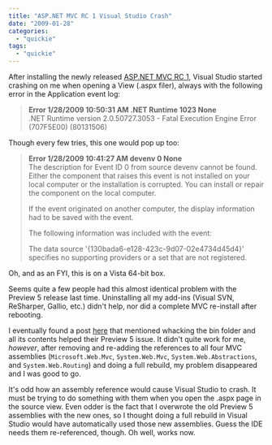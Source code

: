 ```yaml
---
title: "ASP.NET MVC RC 1 Visual Studio Crash"
date: "2009-01-28"
categories: 
  - "quickie"
tags: 
  - "quickie"
---
```


After installing the newly released [ASP.NET MVC RC 1](http://weblogs.asp.net/scottgu/archive/2009/01/27/asp-net-mvc-1-0-release-candidate-now-available.aspx), Visual Studio started crashing on me when opening a View (.aspx filer), always with the following error in the Application event log:

> **Error 1/28/2009 10:50:31 AM .NET Runtime 1023 None**  
> .NET Runtime version 2.0.50727.3053 - Fatal Execution Engine Error (707F5E00) (80131506)

Though every few tries, this one would pop up too:

> **Error 1/28/2009 10:41:27 AM devenv 0 None**  
> The description for Event ID 0 from source devenv cannot be found. Either the component that raises this event is not installed on your local computer or the installation is corrupted. You can install or repair the component on the local computer.
> 
> If the event originated on another computer, the display information had to be saved with the event.
> 
> The following information was included with the event:
> 
> The data source '{130bada6-e128-423c-9d07-02e4734d45d4}' specifies no supporting providers or a set that are not registered.

Oh, and as an FYI, this is on a Vista 64-bit box.

Seems quite a few people had this almost identical problem with the Preview 5 release last time. Uninstalling all my add-ins (Visual SVN, ReSharper, Gallio, etc.) didn't help, nor did a complete MVC re-install after rebooting.

I eventually found a post [here](http://www.babel-lutefisk.net/2008/09/fix-for-aspnet-mvc-preview-5-bug-with.html) that mentioned whacking the bin folder and all its contents helped their Preview 5 issue. It didn't quite work for me, _however_, after removing and re-adding the references to all four MVC assemblies (`Microsoft.Web.Mvc`, `System.Web.Mvc`, `System.Web.Abstractions`, and `System.Web.Routing`) and doing a full rebuild, my problem disappeared and I was good to go.

It's odd how an assembly reference would cause Visual Studio to crash. It must be trying to do something with them when you open the .aspx page in the source view. Even odder is the fact that I overwrote the old Preview 5 assemblies with the new ones, so I thought doing a full rebuild in Visual Studio would have automatically used those new assemblies. Guess the IDE needs them re-referenced, though. Oh well, works now.
